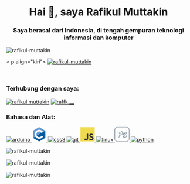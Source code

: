 <h1 align="center">Hai 👋, saya Rafikul Muttakin</h1>
<h3 align="center">Saya berasal dari Indonesia, di tengah gempuran teknologi informasi dan komputer</h3>

<p align="left"> <img src="https://komarev.com/ghpvc/?username=rafikul-muttakin&label=Profile%20views&color=0e75b6&style=flat" alt="rafikul-muttakin" /> </p>

< p align="kiri"> <a href="https://github.com/ryo-ma/github-profile-trophy"><img src="https://github-profile-trophy.vercel.app/ ?username=rafikul-muttakin" alt="rafikul-muttakin" /></a> </p>

<p align="left"> <a href="https://twitter.com/" target="blank "><img src="https://img.shields.io/twitter/follow/?logo=twitter&style=for-the-badge" alt="" /></a> </p>

<h3 align= "left">Terhubung dengan saya:</h3>
<p align="left">
<a href="https://fb.com/rafikul muttakin" target="blank"><img align="center" src ="https://raw.githubusercontent.com/rahuldkjain/github-profile-readme-generator/master/src/images/icons/Social/facebook.svg" alt="rafikul muttakin" height="30" width=" 40" /></a>
<a href="https://instagram.com/raffk.__" target="blank"><img align="center" src="https://raw.githubusercontent.com /rahuldkjain/github-profile-readme-generator/master/src/images/icons/Social/instagram.svg" alt="raffk.__" height="30" width="40" /></a>
</ p>

<h3 align="left">Bahasa dan Alat:</h3>
<p align="kiri"> <a href="https://www.arduino.cc/" target="_blank" rel="noreferrer"> <img src="https://cdn.worldvectorlogo.com/ logos/arduino-1.svg" alt="arduino" width="40" height="40"/> </a> <a href="https://www.cprogramming.com/" target="_blank" rel="noreferrer"> <img src="https://raw.githubusercontent.com/devicons/devicon/master/icons/c/c-original.svg" alt="c" width="40" height=" 40"/> </a> <a href="https://www.w3schools.com/css/" target="_blank" rel="noreferrer"> <img src="https://raw.githubusercontent. com/devicons/devicon/master/icons/css3/css3-original-wordmark.svg" alt="css3" width="40" height="40"/> </a> <a href="https:// git-scm.com/" target="_blank" rel="noreferrer"> <img src="https://www.vectorlogo.zone/logos/git-scm/git-scm-icon.svg" alt=" git" width="40" height="40"/> </a> <a href="https://developer.mozilla.org/en-US/docs/Web/JavaScript" target="_blank" rel= "noreferrer"> <img src="https://raw.githubusercontent.com/devicons/devicon/master/icons/javascript/javascript-original.svg" alt="javascript" width="40" height="40" /> </a> <a href="https://www.linux.org/" target="_blank" rel="noreferrer"> <img src="https://raw.githubusercontent.com/devicons/ devicon/master/icons/linux/linux-original.svg" alt="linux" width="40" height="40"/> </a> <a href="https://www.photoshop.com/ en" target="_blank" rel="noreferrer"> <img src="https://raw.githubusercontent.com/devicons/devicon/master/icons/photoshop/photoshop-line.svg" alt="photoshop" lebar ="40" height="40"/> </a> <a href="https://www.python.org" target="_blank" rel="noreferrer"> <img src="https:// raw.githubusercontent.com/devicons/devicon/master/icons/python/python-original.svg" alt="python" width="40" height="40"/> </a> </p>

<p> <img align="kiri" src="https://github-readme-stats.vercel.app/api/top-langs?username=rafikul-muttakin&show_icons=true&locale=en&layout=compact" alt="rafikul-muttakin" /></p>

<p> <img align="center" src="https: //github-readme-stats.vercel.app/api?username=rafikul-muttakin&show_icons=true&locale=en" alt="rafikul-muttakin" /></p>

<p><img align="center" src=" https://github-readme-streak-stats.herokuapp.com/?user=rafikul-muttakin&" alt="rafikul-muttakin" /></p>
